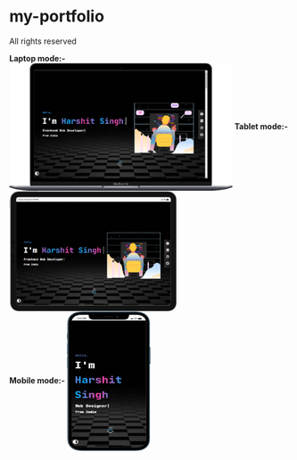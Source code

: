 # my-portfolio

All rights reserved

<b>Laptop mode:-</b>
<img align="center" width=400 alt="coding" src="./Readme-assets/Laptop.png"/>
<b>Tablet mode:-</b><br>
<img align="center" width=300 alt="coding" src="./Readme-assets/Tablet.png"/>
<br><b>Mobile mode:-</b>
<img align="center" width=150 height=250 alt="coding" src="./Readme-assets/Mobile.png"/>

